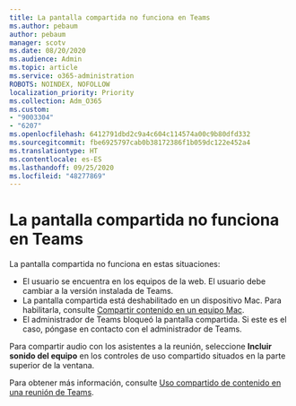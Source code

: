 ```yaml
---
title: La pantalla compartida no funciona en Teams
ms.author: pebaum
author: pebaum
manager: scotv
ms.date: 08/20/2020
ms.audience: Admin
ms.topic: article
ms.service: o365-administration
ROBOTS: NOINDEX, NOFOLLOW
localization_priority: Priority
ms.collection: Adm_O365
ms.custom:
- "9003304"
- "6207"
ms.openlocfilehash: 6412791dbd2c9a4c604c114574a00c9b80dfd332
ms.sourcegitcommit: fbe6925797cab0b38172386f1b059dc122e452a4
ms.translationtype: HT
ms.contentlocale: es-ES
ms.lasthandoff: 09/25/2020
ms.locfileid: "48277869"
---
```

# <a name="screen-sharing-not-working-in-teams"></a>La pantalla compartida no funciona en Teams

La pantalla compartida no funciona en estas situaciones:

- El usuario se encuentra en los equipos de la web. El usuario debe cambiar a la versión instalada de Teams.
- La pantalla compartida está deshabilitado en un dispositivo Mac. Para habilitarla, consulte [Compartir contenido en un equipo Mac](https://support.microsoft.com/office/fcc2bf59-aecd-4481-8f99-ce55dd836ce8#bkmk_sharecontentonmac).
- El administrador de Teams bloqueó la pantalla compartida. Si este es el caso, póngase en contacto con el administrador de Teams.  

Para compartir audio con los asistentes a la reunión, seleccione  **Incluir sonido del equipo**  en los controles de uso compartido situados en la parte superior de la ventana.

Para obtener más información, consulte [Uso compartido de contenido en una reunión de Teams](https://support.microsoft.com/office/fcc2bf59-aecd-4481-8f99-ce55dd836ce8).
